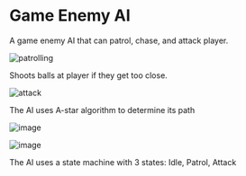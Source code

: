 # Game Enemy AI
A game enemy AI that can patrol, chase, and attack player.


![patrolling](https://github.com/vincentc168777/Game-Enemy-AI/assets/93815609/9fc21a53-ccce-4913-a0a1-128db4f6f8a8)


Shoots balls at player if they get too close.

![attack](https://github.com/vincentc168777/Game-Enemy-AI/assets/93815609/faeff65e-625d-4e92-b841-a0ff09dbc0f9)






The AI uses A-star algorithm to determine its path

![image](https://github.com/vincentc168777/Game-Enemy-AI/assets/93815609/ebfa15fb-eac1-416d-95e9-5f0d441f4a5b)

![image](https://github.com/vincentc168777/Game-Enemy-AI/assets/93815609/4143a6fb-5392-4d66-b16b-88180867a556)






The AI uses a state machine with 3 states: Idle, Patrol, Attack
